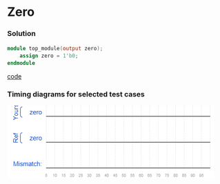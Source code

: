 # Zero
### Solution
```Verilog
module top_module(output zero);
	assign zero = 1'b0;
endmodule
```
[code](2.v)

### Timing diagrams for selected test cases
![result](./result.png)
